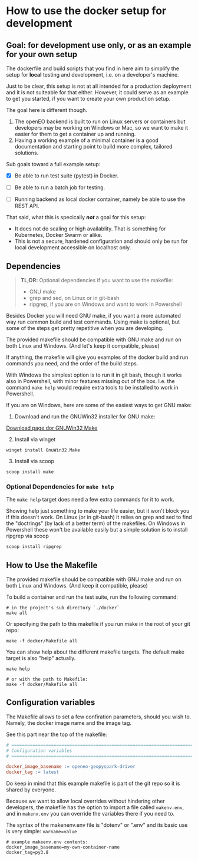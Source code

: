 # How to use the docker setup for development

## Goal: for development use only, or as an example for your own setup

The dockerfile and build scripts that you find in here aim to simplify the setup for **local** testing and development, i.e. on a developer's machine.

Just to be clear, this setup is not at all intended for a production deployment and it is not suiteable for that either.
However, it could serve as an example to get you started, if you want to create your own production setup.


The goal here is different though.

1. The openEO backend is built to run on Linux servers or containers but developers may be working on Windows or Mac, so we want to make it easier for them to get a container up and running.
2. Having a working example of a minimal container is a good documentation and starting point to build more complex, tailored solutions.  


Sub goals toward a full example setup:

- [x] Be able to run test suite (pytest) in Docker.
- [ ] Be able to run a batch job for testing.
- [ ] Running backend as local docker container, namely be able to use the REST API.


That said, what this is specically ***not*** a goal for this setup:

- It does not do scaling or high availablity. That is something for Kubernetes, Docker Swarm or alike.
- This is not a secure, hardened configuration and should only be run for local development accessible on localhost only.


## Dependencies

> **TL;DR:** Optional dependencies if you want to use the makefile:
>
> - GNU make
> - grep and sed, on Linux or in git-bash
> - ripgrep, if you are on Windows and want to work in Powershell


Besides Docker you will need GNU make, if you want a more automated way run common build and test commands.
Using make is optional, but some of the steps get pretty repetitive when you are developing.

The provided makefile should be compatible with GNU make and run on both Linux and Windows.
(And let's keep it compatible, please)

If anything, the makefile will give you examples of the docker build and run commands you need,
and the order of the build steps.

With Windows the simplest option is to run it in git bash, though it works also in Powershell, with minor features missing out of the box.
I.e. the command `make help` would require extra tools to be installed to work in Powershell.

If you are on Windows, here are some of the easiest ways to get GNU make:

1) Download and run the GNUWin32 installer for GNU make:

[Download page dor GNUWin32 Make](https://gnuwin32.sourceforge.net/packages/make.htm) 

2) Install via winget

```shell
winget install GnuWin32.Make
```

3) Install via scoop

```shell
scoop install make
```

### Optional Dependencies for `make help`

The `make help` target does need a few extra commands for it to work. 

Showing help just something to make your life easier, but it won't block you if this doesn't work.
On Linux (or in git-bash) it relies on grep and sed to find the "doctrings" (by lack of a better term) of the makefiles.
On Windows in Powershell these won't be available easily but a simple solution is to install ripgrep via scoop 

```powershell
scoop install ripgrep
```

## How to Use the Makefile

The provided makefile should be compatible with GNU make and run on both Linux and Windows.
(And keep it compatible, please)

To build a container and run the test suite, run the following command:

```shell
# in the project's sub directory `./docker`
make all
```

Or specifying the path to this makefile if you run make in the root of your git repo:

```shell
make -f docker/Makefile all
```

You can show help about the different makefile targets.
The default make target is also "help" actually.

```shell
make help

# or with the path to Makefile:
make -f docker/Makefile all
```


## Configuration variables

The Makefile allows to set a few confiration parameters, should you wish to.
Namely, the docker image name and the image tag.

See this part near the top of the makefile:

```makefile
# ==============================================================================
# Configuration variables
# ==============================================================================

docker_image_basename := openeo-geopyspark-driver
docker_tag := latest
```

Do keep in mind that this example makefile is part of the git repo so it is
shared by everyone.

Because we want to allow local overrides without hindering other developers,
the makefile has the option to import a file called `makenv.env`, and in 
`makenv.env` you can override the variables there if you need to.

The syntax of the makenenv.env file is "dotenv" or ".env" and its basic 
use is very simple:  `varname=value`

```env
# example makeenv.env contents:
docker_image_basename=my-own-container-name
docker_tag=py3.8
```
